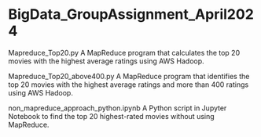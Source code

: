 # BigData_GroupAssignment_April2024

Mapreduce_Top20.py
A MapReduce program that calculates the top 20 movies with the highest average ratings using AWS Hadoop.

Mapreduce_Top20_above400.py
A MapReduce program that identifies the top 20 movies with the highest average ratings and more than 400 ratings using AWS Hadoop.

non_mapreduce_approach_python.ipynb
A Python script in Jupyter Notebook to find the top 20 highest-rated movies without using MapReduce.
